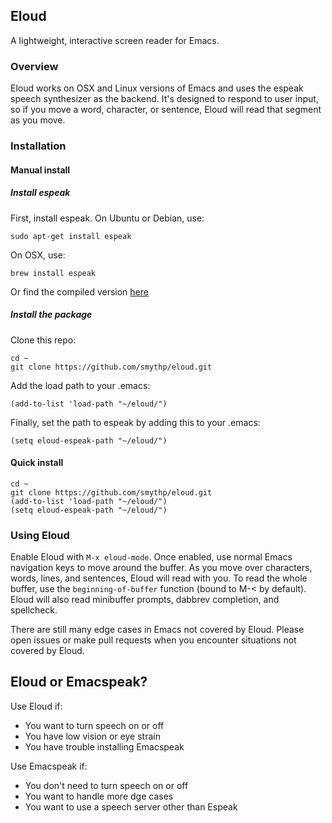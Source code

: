 ## Eloud

A lightweight, interactive screen reader for Emacs.


### Overview

Eloud works on OSX and Linux versions of Emacs and uses the espeak speech synthesizer as the backend. It's designed to respond to user input, so if you move a word, character, or sentence, Eloud will read that segment as you move. 

### Installation

#### Manual install

##### Install espeak 

First, install espeak. On Ubuntu or Debian, use:

    sudo apt-get install espeak 
	
On OSX, use:

	brew install espeak 
	
Or find the compiled version [here](http://espeak.sourceforge.net/download.html)

##### Install the package

Clone this repo:

	cd ~
    git clone https://github.com/smythp/eloud.git
	
Add the load path to your .emacs:

    (add-to-list 'load-path "~/eloud/")
	
	
Finally, set the path to espeak by adding this to your .emacs:

	(setq eloud-espeak-path "~/eloud/")
	
#### Quick install

	cd ~
    git clone https://github.com/smythp/eloud.git
    (add-to-list 'load-path "~/eloud/")	
	(setq eloud-espeak-path "~/eloud/")	

### Using Eloud

Enable Eloud with `M-x eloud-mode`. Once enabled, use normal Emacs navigation keys to move around the buffer. As you move over characters, words, lines, and sentences, Eloud will read with you. To read the whole buffer, use the `beginning-of-buffer` function (bound to M-< by default). Eloud will also read minibuffer prompts, dabbrev completion, and spellcheck.

There are still many edge cases in Emacs not covered by Eloud. Please open issues or make pull requests when you encounter situations not covered by Eloud.


## Eloud or Emacspeak?

Use Eloud if:

- You want to turn speech on or off
- You have low vision or eye strain
- You have trouble installing Emacspeak

Use Emacspeak if:

- You don't need to turn speech on or off
- You want to handle more dge cases
- You want to use a speech server other than Espeak


